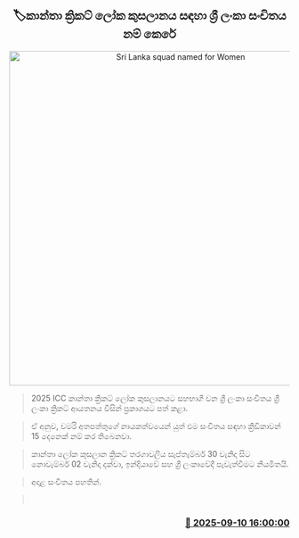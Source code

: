 <p align='center'><b><h2 align='center' title='Sri Lanka squad named for Women's Cricket World Cup'>🏷කාන්තා ක්‍රිකට් ලෝක කුසලානය සඳහා ශ්‍රී ලංකා සංචිතය නම් කෙරේ</h2></b></p>
<p align='center'><img src='https://helakuru.sgp1.cdn.digitaloceanspaces.com/esana/images/lib/sl-vs-wi-women-gg.jpg' width='600' alt='Sri Lanka squad named for Women's Cricket World Cup'></p>

> 2025 ICC කාන්තා ක්‍රිකට් ලෝක කුසලානයට සහභාගී වන ශ්‍රී ලංකා සංචිතය ශ්‍රී ලංකා ක්‍රිකට් ආයතනය විසින් ප්‍රකාශයට පත් කළා‍.

> ඒ අනුව, චමරි අතපත්තුගේ නායකත්වයෙන් යුත් එම සංචිතය සඳහා ක්‍රීඩිකාවන් 15 දෙනෙක් නම් කර තිබෙනවා.

> කාන්තා ලෝක කුසලාන ක්‍රිකට් තරගාවලිය සැප්තැම්බර් 30 වැනිදා සිට නොවැම්බර් 02 වැනිදා දක්වා, ඉන්දියාවේ සහ ශ්‍රී ලංකාවේදී පැවැත්වීමට නියමිතයි.

> අදාළ සංචිතය පහතින්.

>  



<h3 align='right'><a href='https://www.helakuru.lk/esana/p/113502/'>📅 2025-09-10 16:00:00</a></h3>
